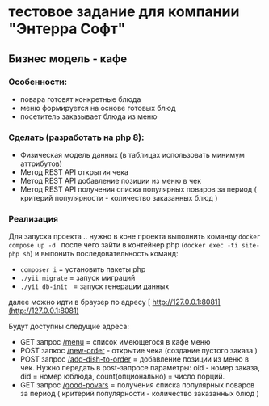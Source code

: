 # тестовое задание для компании "Энтерра Софт"

## Бизнес модель - кафе

### Особенности:

- повара готовят конкретные блюда
- меню формируется на основе готовых блюд
- посетитель заказывает блюда из меню

### Сделать (разработать на php 8):

- Физическая модель данных (в таблицах использовать минимум аттрибутов)
- Метод REST API открытия чека
- Метод REST API добавление позиции из меню в чек
- Метод REST API получения списка популярных поваров за период ( критерий популярности - количество заказанных блюд )



### Реализация

Для запуска проекта .. нужно в коне проекта выполнить команду ``docker compose up -d `` после чего зайти в контейнер php (``docker exec -ti site-php sh``)  и выпонить последовательность команд:
- ``composer i`` = установить пакеты php
- ``./yii migrate`` = запуск миграций
- ``./yii db-init `` = запуск генерации данных

далее можно идти в браузер по адресу [ http://127.0.0.1:8081](http://127.0.0.1:8081)

Будут доступны следущие адреса:
- GET запрос [/menu](http://127.0.0.1:8081/menu) = список имеющегося в кафе меню
- POST запкос [/new-order](http://127.0.0.1:8081/new-order) - открытие чека (создание пустого заказа )
- POST запрос [/add-dish-to-order](http://127.0.0.1:8081/add-dish-to-order) = добавление позиции из меню в чек. Нужно передать в post-запросе параметры: oid - номер заказа, did = номер юблюда, count(опционально) = число порций.
- GET запрос [/good-povars](http://127.0.0.1:8081/good-povars) = получения списка популярных поваров за период ( критерий популярности - количество заказанных блюд )
